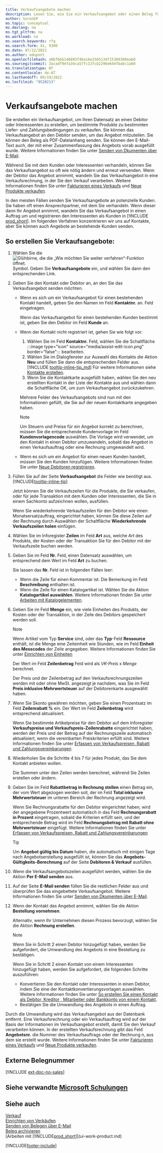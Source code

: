 ```yaml
---
title: Verkaufsangebote machen
description: Lesen Sie, wie Sie ein Verkaufsangebot oder einen Beleg für eine Angebotsanfrage (RFQ) erstellen, um Ihr Angebot an einen Debitor oder Interessenten zum Verkauf von Produkten zu bestimmten Bedingungen zu erstellen.
author: SorenGP
ms.topic: conceptual
ms.devlang: na
ms.tgt_pltfrm: na
ms.workload: na
ms.search.keywords: rfq
ms.search.form: 41, 9300
ms.date: 07/12/2021
ms.author: edupont
ms.openlocfilehash: a0bf6bb146893f4ba16e2565134f15389380eab0
ms.sourcegitcommit: 3acadf94fa34ca57fc137cb2296e644fbabc1a60
ms.translationtype: HT
ms.contentlocale: de-AT
ms.lasthandoff: 09/19/2022
ms.locfileid: "9528213"
---
```

# <a name="make-sales-quotes"></a>Verkaufsangebote machen

Sie erstellen ein Verkaufsangebot, um Ihren Datensatz an einen Debitor oder Interessenten zu erstellen, um bestimmte Produkte zu bestimmten Liefer- und Zahlungsbedingungen zu verkaufen. Sie können das Verkaufsangebot an den Debitor senden, um das Angebot mitzuteilen. Sie können den Beleg als PDF-Dateianhang senden. Sie können den E-Mail-Text auch, der mit einer Zusammenfassung des Angebots vorab ausgefüllt wurde. Weitere Informationen finden Sie unter [Senden von Dkumenten über E-Mail](ui-how-send-documents-email.md).

Während Sie mit dem Kunden oder Interessenten verhandeln, können Sie das Verkaufsangebot so oft wie nötig ändern und erneut versenden. Wenn der Debitor das Angebot annimmt, wandeln Sie das Verkaufsangebot in eine Verkaufsrechnung, in der Sie den Verkauf verarbeiten. Weitere Informationen finden Sie unter [Fakturieren eines Verkaufs](sales-how-invoice-sales.md) und [Neue Produkte verkaufen](sales-how-sell-products.md).

In den meisten Fällen senden Sie Verkaufsangebote an potenzielle Kunden. Sie haben oft einen Ansprechpartner, mit dem Sie verhandeln. Wenn dieser dann Ihr Angebot annimmt, wandeln Sie das Verkaufsangebot in einen Auftrag um und registrieren den Interessenten als Kunden in [!INCLUDE [prod_short](includes/prod_short.md)]. Im folgenden Verfahren konzentrieren wir uns auf Kontakte, aber Sie können auch Angebote an bestehende Kunden senden.  

## <a name="to-create-a-sales-quote"></a>So erstellen Sie Verkaufsangebote:

1. Wählen Sie die ![Glühbirne, die die „Wie möchten Sie weiter verfahren“-Funktion öffnet.](media/ui-search/search_small.png "Tell me-Funktion") Symbol. Geben Sie **Verkaufsangebote** ein, und wählen Sie dann den entsprechenden Link.
2. Geben Sie den Kontakt oder Debitor an, an den Sie das Verkaufsangebot senden möchten.

    - Wenn es sich um ein Verkaufsangebot für einen bestehenden Kontakt handelt, geben Sie den Namen im Feld **Kontaktnr.** an. Feld eingetragen.  

        Wenn das Verkaufsangebot für einen bestehenden Kunden bestimmt ist, geben Sie den Debitor im Feld **Kunde** an.
    - Wenn der Kontakt nicht registriert ist, gehen Sie wie folgt vor:

        1. Wählen Sie im Feld **Kontaktnr.** Feld, wählen Sie die Schaltfläche :::image type="icon" source="media/assist-edit-icon.png" border="false"::: bearbeiten.
        2. Wählen Sie im Dialogfenster zur Auswahl des Kontakts die Aktion **Neu** und füllen Sie dann die entsprechenden Felder aus. [!INCLUDE [tooltip-inline-tip_md](includes/tooltip-inline-tip_md.md)] Für weitere Informationen siehe [Kontakte erstellen](marketing-create-contact-companies.md).  
        3. Wenn Sie die Kontaktkarte ausgefüllt haben, wählen Sie den neu erstellten Kontakt in der Liste der Kontakte aus und wählen dann die Schaltfläche OK, um zum Verkaufsangebot zurückzukehren.

        Mehrere Felder des Verkaufsangebots sind nun mit den Informationen gefüllt, die Sie auf der neuen Kontaktkarte angegeben haben.

        > [!NOTE]
        > Um Steuern und Preise für ein Angebot korrekt zu berechnen, müssen Sie die entsprechende Kundenvorlage im Feld **Kundenvorlagencode** auswählen. Die Vorlage wird verwendet, um den Kontakt in einen Debitor umzuwandeln, sobald das Angebot in einen Verkaufsauftrag oder eine Rechnung umgewandelt wird.
    -  Wenn es sich um ein Angebot für einen neuen Kunden handelt, müssen Sie den Kunden hinzufügen. Weitere Informationen finden Sie unter [Neue Debitoren registrieren](sales-how-register-new-customers.md).  

3. Füllen Sie auf der Seite **Verkaufsangebot** die Felder wie benötigt aus. [!INCLUDE[tooltip-inline-tip](includes/tooltip-inline-tip_md.md)]  

    Jetzt können Sie die Verkaufszeilen für die Produkte, die Sie verkaufen, oder für jede Transaktion mit dem Kunden oder Interessenten, die Sie in einem Sachkonto aufzeichnen wollen, ausfüllen.  

    Wenn Sie wiederkehrende Verkaufszeilen für den Debitor wie einen Monatsersatzauftrag, eingerichtet haben, können Sie diese Zeilen auf der Rechnung durch Auswählen der Schaltfläche **Wiederkehrende Verkaufszeilen holen** einfügen.  

4. Wählen Sie im Inforegister **Zeilen** im Feld **Art** aus, welche Art des Produkts, der Kosten oder der Transaktion Sie für den Debitor mit der Verkaufszeile buchen werden.
5. Geben Sie im Feld **Nr.** Feld, einen Datensatz auswählen, um entsprechend dem Wert im Feld **Art** zu buchen.

    Sie lassen das **Nr.** Feld ist in folgenden Fällen leer:
    - Wenn die Zeile für einen Kommentar ist. Die Bemerkung im Feld **Beschreibung** enthalten ist.
    - Wenn die Zeile für einen Katalogartikel ist. Wählen Sie die Aktion **Katalogartikel auswählen**. Weitere Informationen finden Sie unter [Arbeiten mit Katalogelementen](inventory-how-work-nonstock-items.md).

6. Geben Sie im Feld **Menge** ein, wie viele Einheiten des Produkts, der Kosten oder der Transaktion, in der Zeile des Debitors gespeichert werden soll.

    > [!NOTE]  
    >  Wenn Artikel vom Typ **Service** sind, oder das **Typ**-Feld **Ressource** enthält, ist die Menge eine Zeiteinheit wie Stunden, wie im Feld **Einheit des Messcodes** der Zeile angegeben. Weitere Informationen finden Sie unter [Einrichten von Einheiten](inventory-how-setup-units-of-measure.md)

    Der Wert im Feld **Zeilenbetrag** Feld wird als *VK-Preis* x *Menge* berechnet.  

    Der Preis und der Zeilenbetrag auf den Verkaufsrechnungszeilen werden mit oder ohne MwSt. angezeigt je nachdem, was Sie im Feld **Preis inklusive Mehrwertsteuer** auf der Debitorenkarte ausgewählt haben.  
7. Wenn Sie Skonto gewähren möchten, geben Sie einen Prozentsatz im Feld **Zeilenrabatt %** ein. Der Wert im Feld **Zeilenbetrag** wird entsprechend aktualisiert.  

    Wenn Sie bestimmte Artikelpreise für den Debitor auf dem Inforegister **Verkaufspreise und Verkaufspreis-Zeilenrabatte** eingerichtet haben, werden der Preis und der Betrag auf der Rechnungszeile automatisch aktualisiert, wenn die vereinbarten Preiskriterien erfüllt sind. Weitere Informationen finden Sie unter [Erfassen von Verkaufspreisen, Rabatt und Zahlungsvereinbarungen](sales-how-record-sales-price-discount-payment-agreements.md)  
8. Wiederholen Sie die Schritte 4 bis 7 für jedes Produkt, das Sie dem Kontakt anbieten wollen.

    Die Summen unter den Zeilen werden berechnet, während Sie Zeilen erstellen oder ändern.  
9. Geben Sie im Feld **Rabattbetrag in Rechnung stellen** einen Betrag ein, der vom Wert abgezogen werden soll, der im Feld **Total inklusive Mehrwertsteuer** im unteren Bereich der Rechnung angezeigt wird.

    Wenn Sie Rechnungsrabatte für den Debitor eingerichtet haben, wird der angegebene Prozentwert automatisch in das Feld **Rechnungsrabatt in Prozent** eingetragen, sobald die Kriterien erfüllt sein, und der entsprechende Betrag wird im Feld **Rechnungsbetrag mit Rabatt ohne Mehrwertsteuer** eingefügt. Weitere Informationen finden Sie unter [Erfassen von Verkaufspreisen, Rabatt und Zahlungsvereinbarungen](sales-how-record-sales-price-discount-payment-agreements.md)

    > [!TIP]
    > Um **Angebot gültig bis Datum** haben, die automatisch mit einigen Tage nach Angebotserstellung ausgefüllt ist, können Sie das **Angebots-Gültigkeits-Berechnung** auf der Seite **Debitoren & Verkauf** ausfüllen.

10. Wenn die Verkaufsangebotszeilen ausgeführt werden, wählen Sie die Aktion **Per E-Mail senden** aus.
11. Auf der Seite **E-Mail senden** füllen Sie die restlichen Felder aus und überprüfen Sie das eingebettete Verkaufsangebot. Weitere Informationen finden Sie unter [Senden von Dkumenten über E-Mail](ui-how-send-documents-email.md).
12. Wenn der Kontakt das Angebot annimmt, wählen Sie die Aktion **Bestellung vornehmen**.  

    Alternativ, wenn Ihr Unternehmen diesen Prozess bevorzugt, wählen Sie die Aktion **Rechnung erstellen**.  
    > [!NOTE]
    > Wenn Sie in Schritt 2 einen Debitor hinzugefügt haben, werden Sie aufgefordert, die Umwandlung des Angebots in eine Bestellung zu bestätigen.  
    >
    > Wenn Sie in Schritt 2 einen Kontakt von einem Interessenten hinzugefügt haben, werden Sie aufgefordert, die folgenden Schritte auszuführen:
    >
    >  - Konvertieren Sie den Kontakt oder Interessenten in einen Debitor, indem Sie eine der Kontaktkonvertierungsvorlagen auswählen. Weitere Informationen finden Sie unter [So erstellen Sie einen Kontakt als Debitor, Kreditor , Mitarbeiter oder Bankkonto von einem Kontakt](marketing-create-contact-companies.md#to-create-a-customer-vendor-employee-or-bank-account-from-a-contact).  
    > - Bestätigen Sie die Umwandlung des Angebots in einen Auftrag.

Durch die Umwandlung wird das Verkaufsangebot aus der Datenbank entfernt. Eine Verkaufsrechnung oder ein Verkaufsauftrag wird auf der Basis der Informationen im Verkaufsangebot erstellt, damit Sie den Verkauf verarbeiten können. In der erstellten Verkaufsrechnung gibt das Feld **Angebotsnr.** die Nummer des Verkaufsauftrags oder der Rechnung  n, aus dem sie erstellt wurde. Weitere Informationen finden Sie unter [Fakturieren eines Verkaufs](sales-how-invoice-sales.md) und [Neue Produkte verkaufen](sales-how-sell-products.md).  

## <a name="external-document-number"></a>Externe Belegnummer

[!INCLUDE [ext-doc-no-sales](includes/ext-doc-no-sales.md)]

## <a name="see-related-microsoft-training"></a>Siehe verwandte [Microsoft Schulungen](/training/modules/create-sales-documents-dynamics-365-business-central/)

## <a name="see-also"></a>Siehe auch 

[Verkauf](sales-manage-sales.md)  
[Einrichten von Verkäufen](sales-setup-sales.md)  
[Senden von Belegen über E-Mail](ui-how-send-documents-email.md)  
[Beleg archivieren](across-how-to-archive-documents.md)  
[Arbeiten mit [!INCLUDE[prod_short](includes/prod_short.md)]](ui-work-product.md)  

[!INCLUDE[footer-include](includes/footer-banner.md)]
